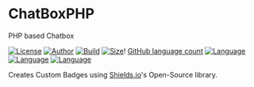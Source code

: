 # ChatBoxPHP
PHP based Chatbox

[![License](https://img.shields.io/github/license/UltraStudioLTD/ChatBoxPHP)](LICENSE)
[![Author](https://img.shields.io/badge/Author-Luka%20Mamukashvili-yellow)](AUTHOR)
[![Build](https://img.shields.io/badge/Build-Success-ligth%20green)](BUILD)
[![Size](https://img.shields.io/github/repo-size/UltraStudioLTD/ChatBoxPHP)](SIZE)!
[GitHub language count](https://img.shields.io/github/languages/count/UltraStudioLTD/ChatBoxPHP?style=plastic)
[![Language](https://img.shields.io/badge/Language-HTML-red)](LANGUAGE)
[![Language](https://img.shields.io/badge/Language-CSS-cyan)](LANGUAGE)
[![Language](https://img.shields.io/badge/Language-JS-yellow)](LANGUAGE)

Creates Custom Badges using [Shields.io](https://shields.io/)'s Open-Source library.
